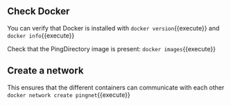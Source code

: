 ## Check Docker
You can verify that Docker is installed with 
`docker version`{{execute}}
and
`docker info`{{execute}}

Check that the PingDirectory image is present:
`docker images`{{execute}}

## Create a network
This ensures that the different containers can communicate with each other
`docker network create pingnet`{{execute}}
